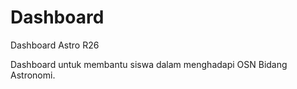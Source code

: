# Dashboard
Dashboard Astro R26

Dashboard untuk membantu siswa dalam menghadapi OSN Bidang Astronomi.
